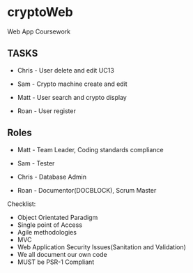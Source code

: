 # cryptoWeb
Web App Coursework


## TASKS

* Chris - User delete and edit UC13

* Sam - Crypto machine create and edit

* Matt - User search and crypto display

* Roan - User register


## Roles

* Matt - Team Leader, Coding standards compliance

* Sam - Tester

* Chris - Database Admin

* Roan - Documentor(DOCBLOCK), Scrum Master


Checklist:
* Object Orientated Paradigm
* Single point of Access
* Agile methodologies
* MVC
* Web Application Security Issues(Sanitation and Validation)
* We all document our own code
* MUST be PSR-1 Compliant 
